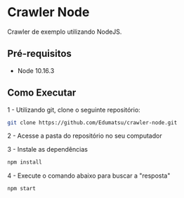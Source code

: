 # Crawler Node
Crawler de exemplo utilizando NodeJS.

## Pré-requisitos
- Node 10.16.3

## Como Executar

1 - Utilizando git, clone o seguinte repositório:
```bash
git clone https://github.com/Edumatsu/crawler-node.git
```

2 - Acesse a pasta do repositório no seu computador

3 - Instale as dependências
```bash
npm install
```

4 - Execute o comando abaixo para buscar a "resposta"
```bash
npm start
```
